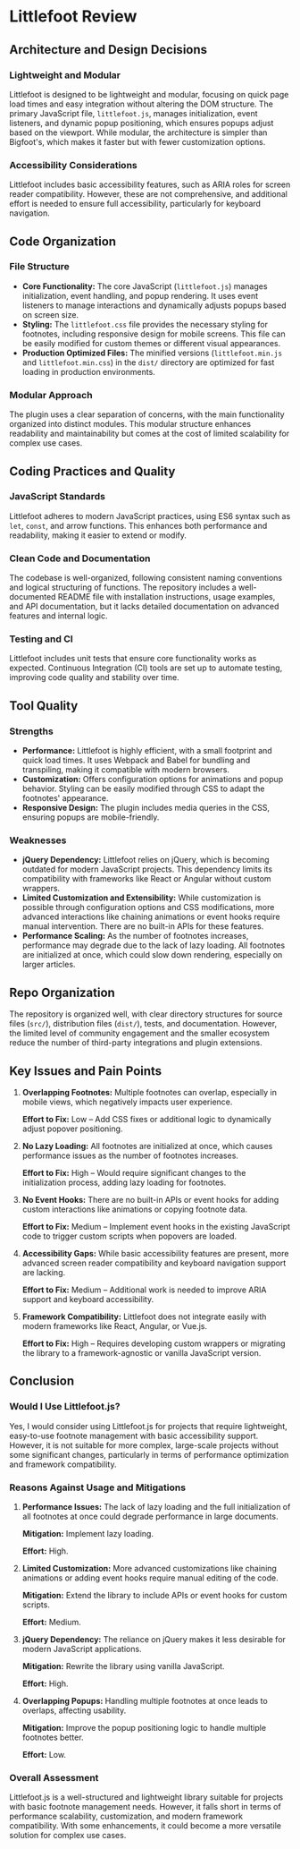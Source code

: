 # Littlefoot Review

## Architecture and Design Decisions

### Lightweight and Modular
Littlefoot is designed to be lightweight and modular, focusing on quick page load times and easy integration without altering the DOM structure. The primary JavaScript file, `littlefoot.js`, manages initialization, event listeners, and dynamic popup positioning, which ensures popups adjust based on the viewport. While modular, the architecture is simpler than Bigfoot's, which makes it faster but with fewer customization options.

### Accessibility Considerations
Littlefoot includes basic accessibility features, such as ARIA roles for screen reader compatibility. However, these are not comprehensive, and additional effort is needed to ensure full accessibility, particularly for keyboard navigation.

## Code Organization

### File Structure
- **Core Functionality:** The core JavaScript (`littlefoot.js`) manages initialization, event handling, and popup rendering. It uses event listeners to manage interactions and dynamically adjusts popups based on screen size.
- **Styling:** The `littlefoot.css` file provides the necessary styling for footnotes, including responsive design for mobile screens. This file can be easily modified for custom themes or different visual appearances.
- **Production Optimized Files:** The minified versions (`littlefoot.min.js` and `littlefoot.min.css`) in the `dist/` directory are optimized for fast loading in production environments.

### Modular Approach
The plugin uses a clear separation of concerns, with the main functionality organized into distinct modules. This modular structure enhances readability and maintainability but comes at the cost of limited scalability for complex use cases.

## Coding Practices and Quality

### JavaScript Standards
Littlefoot adheres to modern JavaScript practices, using ES6 syntax such as `let`, `const`, and arrow functions. This enhances both performance and readability, making it easier to extend or modify.

### Clean Code and Documentation
The codebase is well-organized, following consistent naming conventions and logical structuring of functions. The repository includes a well-documented README file with installation instructions, usage examples, and API documentation, but it lacks detailed documentation on advanced features and internal logic.

### Testing and CI
Littlefoot includes unit tests that ensure core functionality works as expected. Continuous Integration (CI) tools are set up to automate testing, improving code quality and stability over time.

## Tool Quality

### Strengths
- **Performance:** Littlefoot is highly efficient, with a small footprint and quick load times. It uses Webpack and Babel for bundling and transpiling, making it compatible with modern browsers.
- **Customization:** Offers configuration options for animations and popup behavior. Styling can be easily modified through CSS to adapt the footnotes' appearance.
- **Responsive Design:** The plugin includes media queries in the CSS, ensuring popups are mobile-friendly.

### Weaknesses
- **jQuery Dependency:** Littlefoot relies on jQuery, which is becoming outdated for modern JavaScript projects. This dependency limits its compatibility with frameworks like React or Angular without custom wrappers.
- **Limited Customization and Extensibility:** While customization is possible through configuration options and CSS modifications, more advanced interactions like chaining animations or event hooks require manual intervention. There are no built-in APIs for these features.
- **Performance Scaling:** As the number of footnotes increases, performance may degrade due to the lack of lazy loading. All footnotes are initialized at once, which could slow down rendering, especially on larger articles.

## Repo Organization

The repository is organized well, with clear directory structures for source files (`src/`), distribution files (`dist/`), tests, and documentation. However, the limited level of community engagement and the smaller ecosystem reduce the number of third-party integrations and plugin extensions.

## Key Issues and Pain Points

1. **Overlapping Footnotes:** Multiple footnotes can overlap, especially in mobile views, which negatively impacts user experience.
   
   **Effort to Fix:** Low – Add CSS fixes or additional logic to dynamically adjust popover positioning.

2. **No Lazy Loading:** All footnotes are initialized at once, which causes performance issues as the number of footnotes increases.
   
   **Effort to Fix:** High – Would require significant changes to the initialization process, adding lazy loading for footnotes.

3. **No Event Hooks:** There are no built-in APIs or event hooks for adding custom interactions like animations or copying footnote data.
   
   **Effort to Fix:** Medium – Implement event hooks in the existing JavaScript code to trigger custom scripts when popovers are loaded.

4. **Accessibility Gaps:** While basic accessibility features are present, more advanced screen reader compatibility and keyboard navigation support are lacking.
   
   **Effort to Fix:** Medium – Additional work is needed to improve ARIA support and keyboard accessibility.

5. **Framework Compatibility:** Littlefoot does not integrate easily with modern frameworks like React, Angular, or Vue.js.
   
   **Effort to Fix:** High – Requires developing custom wrappers or migrating the library to a framework-agnostic or vanilla JavaScript version.

## Conclusion

### Would I Use Littlefoot.js?

Yes, I would consider using Littlefoot.js for projects that require lightweight, easy-to-use footnote management with basic accessibility support. However, it is not suitable for more complex, large-scale projects without some significant changes, particularly in terms of performance optimization and framework compatibility.

### Reasons Against Usage and Mitigations

1. **Performance Issues:** The lack of lazy loading and the full initialization of all footnotes at once could degrade performance in large documents.
   
   **Mitigation:** Implement lazy loading.
   
   **Effort:** High.

2. **Limited Customization:** More advanced customizations like chaining animations or adding event hooks require manual editing of the code.
   
   **Mitigation:** Extend the library to include APIs or event hooks for custom scripts.
   
   **Effort:** Medium.

3. **jQuery Dependency:** The reliance on jQuery makes it less desirable for modern JavaScript applications.
   
   **Mitigation:** Rewrite the library using vanilla JavaScript.
   
   **Effort:** High.

4. **Overlapping Popups:** Handling multiple footnotes at once leads to overlaps, affecting usability.
   
   **Mitigation:** Improve the popup positioning logic to handle multiple footnotes better.
   
   **Effort:** Low.

### Overall Assessment

Littlefoot.js is a well-structured and lightweight library suitable for projects with basic footnote management needs. However, it falls short in terms of performance scalability, customization, and modern framework compatibility. With some enhancements, it could become a more versatile solution for complex use cases.
